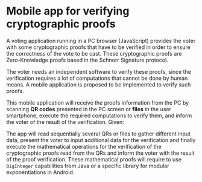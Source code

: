 # Mobile app for verifying cryptographic proofs

A voting application running in a PC browser (JavaScript) provides the voter with some cryptographic
proofs that have to be verified in order to ensure the correctness of the vote to be cast.
These cryptographic proofs are Zero-Knowledge proofs based in the Schnorr Signature protocol.

The voter needs an independent software to verify these proofs, since the verification requires a
lot of computations that cannot be done by human means. A mobile application is proposed to be
implemented to verify such proofs.

This mobile application will receive the proofs information from the PC by scanning **QR codes** presented
in the PC screen or **files** in the user smartphone, execute the required computations to verify
them, and inform the voter of the result of the verification. Given:

The app will read sequentially several QRs or files to gather different input data, present the voter
to input additional data for the verification and finally execute the mathematical operations for
the verification of the cryptographic proofs read from the QRs and inform the voter with the result
of the proof verification.
These mathematical proofs will require to use `BigInteger` capabilities from Java or a specific
library for modular exponentiations in Android.